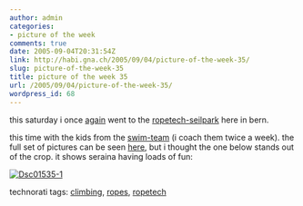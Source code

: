 ```yaml
---
author: admin
categories:
- picture of the week
comments: true
date: 2005-09-04T20:31:54Z
link: http://habi.gna.ch/2005/09/04/picture-of-the-week-35/
slug: picture-of-the-week-35
title: picture of the week 35
url: /2005/09/04/picture-of-the-week-35/
wordpress_id: 68
---
```


this saturday i once [again](http://habi.gna.ch/blog/archives/000617.html) went to the [ropetech-seilpark](http://www.ropetech.ch/) here in bern.
  
this time with the kids from the [swim-team](http://www.skbe.ch/) (i coach them twice a week). the full set of pictures can be seen [here](http://habi.gna.ch/pics/ropetechskbe/), but i thought the one below stands out of the crop. it shows seraina having loads of fun:



[![Dsc01535-1](http://habi.gna.ch/blog/images/DSC01535-1-tm.jpg)](http://habi.gna.ch/blog/images/DSC01535-1.jpg)





technorati tags: [climbing](http://www.technorati.com/tag/climbing), [ropes](http://www.technorati.com/tag/ropes), [ropetech](http://www.technorati.com/tag/ropetech)
